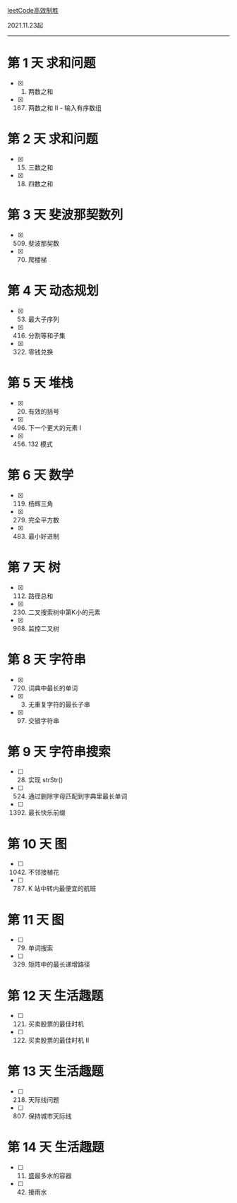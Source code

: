 [leetCode高效制胜](https://leetcode-cn.com/study-plan/efficient-winning/?progress=m866cas)

2021.11.23起

---  
# 第 1 天 求和问题
- [x] 1. 两数之和
- [x] 167. 两数之和 II - 输入有序数组

# 第 2 天 求和问题
- [x] 15. 三数之和
- [x] 18. 四数之和

# 第 3 天 斐波那契数列
- [x] 509. 斐波那契数
- [x] 70. 爬楼梯

# 第 4 天 动态规划
- [x] 53. 最大子序列
- [x] 416. 分割等和子集
- [x] 322. 零钱兑换

# 第 5 天 堆栈
- [x] 20. 有效的括号
- [x] 496. 下一个更大的元素 I
- [x] 456. 132 模式

# 第 6 天 数学
- [x] 119. 杨辉三角
- [x] 279. 完全平方数
- [x] 483. 最小好进制

# 第 7 天 树
- [x] 112. 路径总和
- [x] 230. 二叉搜索树中第K小的元素
- [x] 968. 监控二叉树

# 第 8 天 字符串
- [x] 720. 词典中最长的单词
- [x] 3. 无重复字符的最长子串
- [x] 97. 交错字符串

# 第 9 天 字符串搜索
- [ ] 28. 实现 strStr()
- [ ] 524. 通过删除字母匹配到字典里最长单词
- [ ] 1392. 最长快乐前缀

# 第 10 天 图
- [ ] 1042. 不邻接植花
- [ ] 787. K 站中转内最便宜的航班

# 第 11 天 图
- [ ] 79. 单词搜索
- [ ] 329. 矩阵中的最长递增路径

# 第 12 天 生活趣题
- [ ] 121. 买卖股票的最佳时机
- [ ] 122. 买卖股票的最佳时机 II

# 第 13 天 生活趣题
- [ ] 218. 天际线问题
- [ ] 807. 保持城市天际线

# 第 14 天 生活趣题
- [ ] 11. 盛最多水的容器
- [ ] 42. 接雨水





